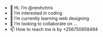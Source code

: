 - 👋 Hi, I’m @neohchris
- 👀 I’m interested in coding 
- 🌱 I’m currently learning web designing 
- 💞️ I’m looking to collaborate on ...
- 📫 How to reach me is by +256750958494 

<!---
neohchris/neohchris is a ✨ special ✨ repository because its `README.md` (this file) appears on your GitHub profile.
You can click the Preview link to take a look at your changes.
--->
